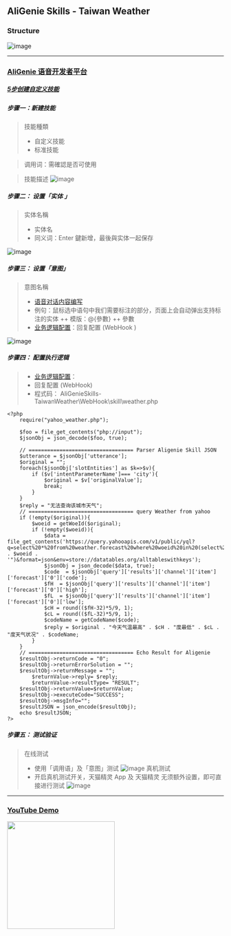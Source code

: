 ## AliGenie Skills - Taiwan Weather


### Structure

![image](struct.png)

-------------
### [AliGenie 语音开发者平台](https://open.bot.tmall.com/)
##### [5步创建自定义技能](http://doc-bot.tmall.com/docs/doc.htm?spm=0.0.0.0.3616ou&treeId=393&articleId=106714&docType=1)
##### 步骤一：新建技能
> 技能種類 
> + 自定义技能
> + 标准技能

> 调用词：需確認是否可使用

> 技能描述
![image](skilldesc.png)

##### 步骤二： 设置「实体 」
> 实体名稱 
> + 实体名
> + 同义词：Enter 鍵新增，最後與实体一起保存

![image](entity.png)

##### 步骤三： 设置「意图」
> 意图名稱 
> + [语音对话内容编写](http://doc-bot.tmall.com/docs/doc.htm?spm=0.0.0.0.t4Em1I&treeId=393&articleId=106994&docType=1)
> + 例句：鼠标选中语句中我们需要标注的部分，页面上会自动弹出支持标注的实体
> ++ 模版：@{參數}
> ++ 參數
> + [业务逻辑配置](http://doc-bot.tmall.com/docs/doc.htm?spm=0.0.0.0.jr8Pu5&treeId=393&articleId=106952&docType=1)：回复配置 (WebHook )

![image](intent.png)

##### 步骤四： 配置执行逻辑
> + [业务逻辑配置](http://doc-bot.tmall.com/docs/doc.htm?spm=0.0.0.0.jr8Pu5&treeId=393&articleId=106952&docType=1)：
> + 回复配置 (WebHook)
> + 程式码： AliGenieSkills-TaiwanWeather\WebHook\skill\weather.php
```
<?php
    require("yahoo_weather.php");

    $foo = file_get_contents("php://input");
    $jsonObj = json_decode($foo, true);

	// ================================== Parser Aligenie Skill JSON
    $utterance = $jsonObj['utterance'];
    $original = "";
    foreach($jsonObj['slotEntities'] as $k=>$v){
        if ($v['intentParameterName']=== 'city'){
            $original = $v['originalValue'];
            break;
        }
    }
    $reply = "无法查询该城市天气";
    // ================================== query Weather from yahoo
    if (!empty($original)){
        $woeid = getWoeId($original); 
        if (!empty($woeid)){
            $data = file_get_contents('https://query.yahooapis.com/v1/public/yql?q=select%20*%20from%20weather.forecast%20where%20woeid%20in%20(select%20woeid%20from%20geo.places(1)%20where%20woeid="' . $woeid . '")&format=json&env=store://datatables.org/alltableswithkeys');
            $jsonObj = json_decode($data, true);
            $code  = $jsonObj['query']['results']['channel']['item']['forecast']['0']['code'];
            $fH  = $jsonObj['query']['results']['channel']['item']['forecast']['0']['high'];
            $fL  = $jsonObj['query']['results']['channel']['item']['forecast']['0']['low'];
            $cH = round(($fH-32)*5/9, 1);
            $cL = round(($fL-32)*5/9, 1);
            $codeName = getCodeName($code);        
            $reply = $original . "今天气温最高" . $cH . "度最低" . $cL . "度天气状况" . $codeName;
        }
    }
	// ================================== Echo Result for Aligenie
    $resultObj->returnCode = "0";
    $resultObj->returnErrorSolution = "";
    $resultObj->returnMessage = "";
        $returnValue->reply= $reply;
        $returnValue->resultType= "RESULT";
    $resultObj->returnValue=$returnValue;
    $resultObj->executeCode="SUCCESS";
    $resultObj->msgInfo="";
    $resultJSON = json_encode($resultObj);
    echo $resultJSON;
?>
```

##### 步骤五： 测试验证
> 在线测试 
> + 使用「调用语」及「意图」测试
![image](testonline.png)
> 真机测试 
> + 开启真机测试开关，天猫精灵 App 及 天猫精灵 无须额外设置，即可直接进行测试
![image](testtmall.png)

-------------
### [YouTube Demo](https://youtu.be/rDqrWlMelZc)

<a href="https://youtu.be/rDqrWlMelZc" target="_blank"><img src="youtube_demo.png" height="250"></a>

